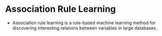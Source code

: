 # Association Rule Learning

* Association rule learning is a rule-based machine learning method for discovering interesting relations between variables in large databases. 

